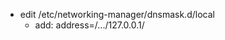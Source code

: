 - edit /etc/networking-manager/dnsmask.d/local
  - add: address=/.<subdomain>.<domain>.<tldn>/127.0.0.1/
